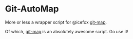 # Git-AutoMap

More or less a wrapper script for @icefox [git-map](https://github.com/icefox/git-map).

Of which, [git-map](https://github.com/icefox/git-map) is an absolutely awesome script. Go use it!
